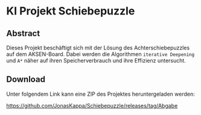 # KI Projekt Schiebepuzzle

## Abstract

Dieses Projekt beschäftigt sich mit der Lösung des Achterschiebepuzzles auf dem AKSEN-Board. Dabei werden die Algorithmen `iterative Deepening` und `A*` näher auf ihren Speicherverbrauch und ihre Effizienz untersucht.

## Download

Unter folgendem Link kann eine ZIP des Projektes heruntergeladen werden:

https://github.com/JonasKappa/Schiebepuzzle/releases/tag/Abgabe
